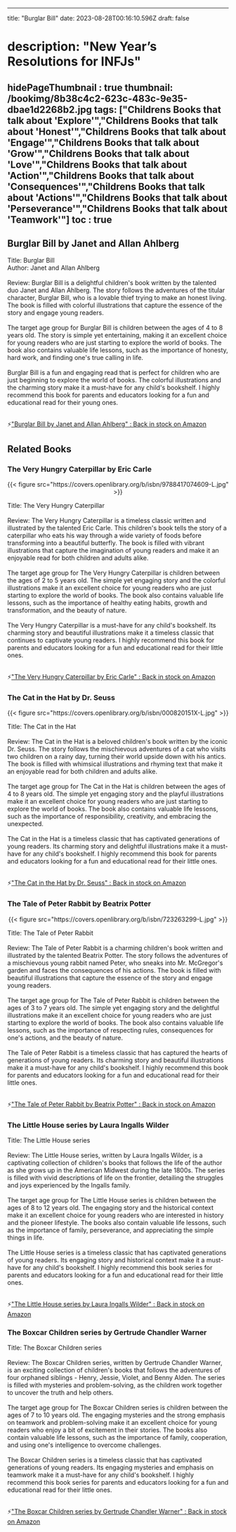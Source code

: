 
---
title: "Burglar Bill"
date: 2023-08-28T00:16:10.596Z
draft: false
# description: "New Year’s Resolutions for INFJs"
hidePageThumbnail : true
thumbnail: /bookimg/8b38c4c2-623c-483c-9e35-dbae1d2268b2.jpg
tags: ["Childrens Books that talk about 'Explore'","Childrens Books that talk about 'Honest'","Childrens Books that talk about 'Engage'","Childrens Books that talk about 'Grow'","Childrens Books that talk about 'Love'","Childrens Books that talk about 'Action'","Childrens Books that talk about 'Consequences'","Childrens Books that talk about 'Actions'","Childrens Books that talk about 'Perseverance'","Childrens Books that talk about 'Teamwork'"]
toc : true
---
## Burglar Bill by Janet and Allan Ahlberg

Title: Burglar Bill</br>
Author: Janet and Allan Ahlberg</br></br>
Review: Burglar Bill is a delightful children's book written by the talented duo Janet and Allan Ahlberg. The story follows the adventures of the titular character, Burglar Bill, who is a lovable thief trying to make an honest living. The book is filled with colorful illustrations that capture the essence of the story and engage young readers.</br></br>
The target age group for Burglar Bill is children between the ages of 4 to 8 years old. The story is simple yet entertaining, making it an excellent choice for young readers who are just starting to explore the world of books. The book also contains valuable life lessons, such as the importance of honesty, hard work, and finding one's true calling in life.</br></br>
Burglar Bill is a fun and engaging read that is perfect for children who are just beginning to explore the world of books. The colorful illustrations and the charming story make it a must-have for any child's bookshelf. I highly recommend this book for parents and educators looking for a fun and educational read for their young ones.</br></br>

<p>⚡<a id="aflink" href="https://www.amazon.com/gp/search?ie=UTF8&tag=klayu00-20&linkCode=ur2&linkId=6639bed89a8ad8dd2705e40644eb43d3&camp=1789&creative=9325&index=books&keywords=Burglar Bill by Janet and Allan Ahlberg" class="one" target="_blank" title='"Burglar Bill by Janet and Allan Ahlberg" : Back in stock on Amazon'>"Burglar Bill by Janet and Allan Ahlberg" : Back in stock on Amazon</a></p>

## Related Books
### The Very Hungry Caterpillar by Eric Carle
<center>
{{< figure src="https://covers.openlibrary.org/b/isbn/9788417074609-L.jpg" >}}
</center>

Title: The Very Hungry Caterpillar</br></br>
Review: The Very Hungry Caterpillar is a timeless classic written and illustrated by the talented Eric Carle. This children's book tells the story of a caterpillar who eats his way through a wide variety of foods before transforming into a beautiful butterfly. The book is filled with vibrant illustrations that capture the imagination of young readers and make it an enjoyable read for both children and adults alike.</br></br>
The target age group for The Very Hungry Caterpillar is children between the ages of 2 to 5 years old. The simple yet engaging story and the colorful illustrations make it an excellent choice for young readers who are just starting to explore the world of books. The book also contains valuable life lessons, such as the importance of healthy eating habits, growth and transformation, and the beauty of nature.</br></br>
The Very Hungry Caterpillar is a must-have for any child's bookshelf. Its charming story and beautiful illustrations make it a timeless classic that continues to captivate young readers. I highly recommend this book for parents and educators looking for a fun and educational read for their little ones.</br></br>

<p>⚡<a id="aflink" href="https://www.amazon.com/gp/search?ie=UTF8&tag=klayu00-20&linkCode=ur2&linkId=6639bed89a8ad8dd2705e40644eb43d3&camp=1789&creative=9325&index=books&keywords=The Very Hungry Caterpillar by Eric Carle" class="one" target="_blank" title='"The Very Hungry Caterpillar by Eric Carle" : Back in stock on Amazon'>"The Very Hungry Caterpillar by Eric Carle" : Back in stock on Amazon</a></p>

### The Cat in the Hat by Dr. Seuss
<center>
{{< figure src="https://covers.openlibrary.org/b/isbn/000820151X-L.jpg" >}}
</center>

Title: The Cat in the Hat</br></br>
Review: The Cat in the Hat is a beloved children's book written by the iconic Dr. Seuss. The story follows the mischievous adventures of a cat who visits two children on a rainy day, turning their world upside down with his antics. The book is filled with whimsical illustrations and rhyming text that make it an enjoyable read for both children and adults alike.</br></br>
The target age group for The Cat in the Hat is children between the ages of 4 to 8 years old. The simple yet engaging story and the playful illustrations make it an excellent choice for young readers who are just starting to explore the world of books. The book also contains valuable life lessons, such as the importance of responsibility, creativity, and embracing the unexpected.</br></br>
The Cat in the Hat is a timeless classic that has captivated generations of young readers. Its charming story and delightful illustrations make it a must-have for any child's bookshelf. I highly recommend this book for parents and educators looking for a fun and educational read for their little ones.</br></br>

<p>⚡<a id="aflink" href="https://www.amazon.com/gp/search?ie=UTF8&tag=klayu00-20&linkCode=ur2&linkId=6639bed89a8ad8dd2705e40644eb43d3&camp=1789&creative=9325&index=books&keywords=The Cat in the Hat by Dr. Seuss" class="one" target="_blank" title='"The Cat in the Hat by Dr. Seuss" : Back in stock on Amazon'>"The Cat in the Hat by Dr. Seuss" : Back in stock on Amazon</a></p>

### The Tale of Peter Rabbit by Beatrix Potter
<center>
{{< figure src="https://covers.openlibrary.org/b/isbn/723263299-L.jpg" >}}
</center>

Title: The Tale of Peter Rabbit</br></br>
Review: The Tale of Peter Rabbit is a charming children's book written and illustrated by the talented Beatrix Potter. The story follows the adventures of a mischievous young rabbit named Peter, who sneaks into Mr. McGregor's garden and faces the consequences of his actions. The book is filled with beautiful illustrations that capture the essence of the story and engage young readers.</br></br>
The target age group for The Tale of Peter Rabbit is children between the ages of 3 to 7 years old. The simple yet engaging story and the delightful illustrations make it an excellent choice for young readers who are just starting to explore the world of books. The book also contains valuable life lessons, such as the importance of respecting rules, consequences for one's actions, and the beauty of nature.</br></br>
The Tale of Peter Rabbit is a timeless classic that has captured the hearts of generations of young readers. Its charming story and beautiful illustrations make it a must-have for any child's bookshelf. I highly recommend this book for parents and educators looking for a fun and educational read for their little ones.</br></br>

<p>⚡<a id="aflink" href="https://www.amazon.com/gp/search?ie=UTF8&tag=klayu00-20&linkCode=ur2&linkId=6639bed89a8ad8dd2705e40644eb43d3&camp=1789&creative=9325&index=books&keywords=The Tale of Peter Rabbit by Beatrix Potter" class="one" target="_blank" title='"The Tale of Peter Rabbit by Beatrix Potter" : Back in stock on Amazon'>"The Tale of Peter Rabbit by Beatrix Potter" : Back in stock on Amazon</a></p>

### The Little House series by Laura Ingalls Wilder
Title: The Little House series</br></br>
Review: The Little House series, written by Laura Ingalls Wilder, is a captivating collection of children's books that follows the life of the author as she grows up in the American Midwest during the late 1800s. The series is filled with vivid descriptions of life on the frontier, detailing the struggles and joys experienced by the Ingalls family.</br></br>
The target age group for The Little House series is children between the ages of 8 to 12 years old. The engaging story and the historical context make it an excellent choice for young readers who are interested in history and the pioneer lifestyle. The books also contain valuable life lessons, such as the importance of family, perseverance, and appreciating the simple things in life.</br></br>
The Little House series is a timeless classic that has captivated generations of young readers. Its engaging story and historical context make it a must-have for any child's bookshelf. I highly recommend this book series for parents and educators looking for a fun and educational read for their little ones.</br></br>

<p>⚡<a id="aflink" href="https://www.amazon.com/gp/search?ie=UTF8&tag=klayu00-20&linkCode=ur2&linkId=6639bed89a8ad8dd2705e40644eb43d3&camp=1789&creative=9325&index=books&keywords=The Little House series by Laura Ingalls Wilder" class="one" target="_blank" title='"The Little House series by Laura Ingalls Wilder" : Back in stock on Amazon'>"The Little House series by Laura Ingalls Wilder" : Back in stock on Amazon</a></p>

### The Boxcar Children series by Gertrude Chandler Warner
Title: The Boxcar Children series</br></br>
Review: The Boxcar Children series, written by Gertrude Chandler Warner, is an exciting collection of children's books that follows the adventures of four orphaned siblings - Henry, Jessie, Violet, and Benny Alden. The series is filled with mysteries and problem-solving, as the children work together to uncover the truth and help others.</br></br>
The target age group for The Boxcar Children series is children between the ages of 7 to 10 years old. The engaging mysteries and the strong emphasis on teamwork and problem-solving make it an excellent choice for young readers who enjoy a bit of excitement in their stories. The books also contain valuable life lessons, such as the importance of family, cooperation, and using one's intelligence to overcome challenges.</br></br>
The Boxcar Children series is a timeless classic that has captivated generations of young readers. Its engaging mysteries and emphasis on teamwork make it a must-have for any child's bookshelf. I highly recommend this book series for parents and educators looking for a fun and educational read for their little ones.</br></br>

<p>⚡<a id="aflink" href="https://www.amazon.com/gp/search?ie=UTF8&tag=klayu00-20&linkCode=ur2&linkId=6639bed89a8ad8dd2705e40644eb43d3&camp=1789&creative=9325&index=books&keywords=The Boxcar Children series by Gertrude Chandler Warner" class="one" target="_blank" title='"The Boxcar Children series by Gertrude Chandler Warner" : Back in stock on Amazon'>"The Boxcar Children series by Gertrude Chandler Warner" : Back in stock on Amazon</a></p>
